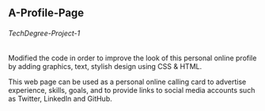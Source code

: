 ## A-Profile-Page
###### TechDegree-Project-1

Modified the code in order to improve the look of this personal online profile by adding graphics, text, stylish design using CSS & HTML.

This web page can be used as a personal online calling card to advertise experience, skills, goals, and to provide links to social media accounts such as Twitter, LinkedIn and GitHub.
